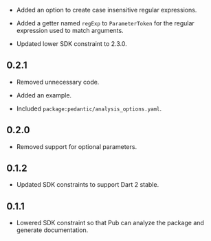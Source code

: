 * Added an option to create case insensitive regular expressions.

* Added a getter named `regExp` to `ParameterToken` for the regular expression
  used to match arguments.

* Updated lower SDK constraint to 2.3.0.

## 0.2.1

* Removed unnecessary code.

* Added an example.

* Included `package:pedantic/analysis_options.yaml`.

## 0.2.0

* Removed support for optional parameters.

## 0.1.2

* Updated SDK constraints to support Dart 2 stable.

## 0.1.1

* Lowered SDK constraint so that Pub can analyze the package and generate
  documentation.

